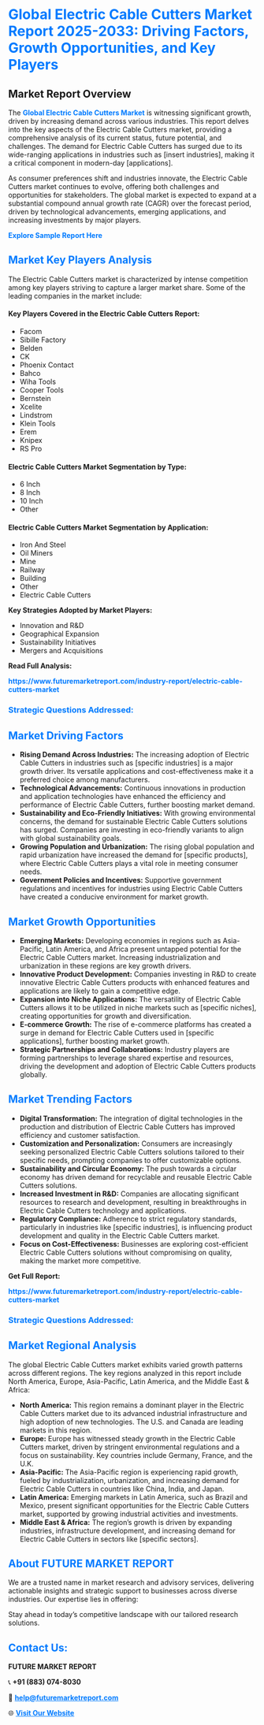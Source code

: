 <h1 style="color: #007BFF;">Global Electric Cable Cutters Market Report 2025-2033: Driving Factors, Growth Opportunities, and Key Players</h1>

<section id="overview">
<h2>Market Report Overview</h2>
<p>The <a href="https://www.futuremarketreport.com/industry-report/electric-cable-cutters-market" style="color: #007BFF; text-decoration: none;"><strong>Global Electric Cable Cutters Market</strong></a> is witnessing significant growth, driven by increasing demand across various industries. This report delves into the key aspects of the Electric Cable Cutters market, providing a comprehensive analysis of its current status, future potential, and challenges. The demand for Electric Cable Cutters has surged due to its wide-ranging applications in industries such as [insert industries], making it a critical component in modern-day [applications].</p>
<p>As consumer preferences shift and industries innovate, the Electric Cable Cutters market continues to evolve, offering both challenges and opportunities for stakeholders. The global market is expected to expand at a substantial compound annual growth rate (CAGR) over the forecast period, driven by technological advancements, emerging applications, and increasing investments by major players.</p>
</section>

<section id="overview">
<p><a href="https://www.futuremarketreport.com/request-sample/reportId=127969" style="color: #007BFF; text-decoration: none;"><strong>Explore Sample Report Here</strong></a></p>
</section>

<section id="key-players">
<h2 style="color: #007BFF;">Market Key Players Analysis</h2>
<p>The Electric Cable Cutters market is characterized by intense competition among key players striving to capture a larger market share. Some of the leading companies in the market include:</p>
<h4>Key Players Covered in the Electric Cable Cutters Report:</h4>
<ul><li>Facom</li><li>Sibille Factory</li><li>Belden</li><li>CK</li><li>Phoenix Contact</li><li>Bahco</li><li>Wiha Tools</li><li>Cooper Tools</li><li>Bernstein</li><li>Xcelite</li><li>Lindstrom</li><li>Klein Tools</li><li>Erem</li><li>Knipex</li><li>RS Pro</li></ul>
<h4>Electric Cable Cutters Market Segmentation by Type:</h4>
<ul><li>6 Inch</li><li>8 Inch</li><li>10 Inch</li><li>Other</li></ul>

<h4>Electric Cable Cutters Market Segmentation by Application:</h4>
<ul><li>Iron And Steel</li><li>Oil Miners</li><li>Mine</li><li>Railway</li><li>Building</li><li>Other</li><li>Electric Cable Cutters</li></ul>
<p><strong>Key Strategies Adopted by Market Players:</strong></p>
<ul>
<li>Innovation and R&D</li>
<li>Geographical Expansion</li>
<li>Sustainability Initiatives</li>
<li>Mergers and Acquisitions</li>
</ul>
</section>

<section>
<p><strong>Read Full Analysis: </strong></p><a href="https://www.futuremarketreport.com/industry-report/electric-cable-cutters-market" style="color: #007BFF; text-decoration: none;"><strong>https://www.futuremarketreport.com/industry-report/electric-cable-cutters-market</strong></a>
<h3 style="color: #007BFF;">Strategic Questions Addressed:</h3>
</section>

<section id="driving-factors">
<h2 style="color: #007BFF;">Market Driving Factors</h2>
<ul>
<li><strong>Rising Demand Across Industries:</strong> The increasing adoption of Electric Cable Cutters in industries such as [specific industries] is a major growth driver. Its versatile applications and cost-effectiveness make it a preferred choice among manufacturers.</li>
<li><strong>Technological Advancements:</strong> Continuous innovations in production and application technologies have enhanced the efficiency and performance of Electric Cable Cutters, further boosting market demand.</li>
<li><strong>Sustainability and Eco-Friendly Initiatives:</strong> With growing environmental concerns, the demand for sustainable Electric Cable Cutters solutions has surged. Companies are investing in eco-friendly variants to align with global sustainability goals.</li>
<li><strong>Growing Population and Urbanization:</strong> The rising global population and rapid urbanization have increased the demand for [specific products], where Electric Cable Cutters plays a vital role in meeting consumer needs.</li>
<li><strong>Government Policies and Incentives:</strong> Supportive government regulations and incentives for industries using Electric Cable Cutters have created a conducive environment for market growth.</li>
</ul>
</section>

<section id="growth-opportunities">
<h2 style="color: #007BFF;">Market Growth Opportunities</h2>
<ul>
<li><strong>Emerging Markets:</strong> Developing economies in regions such as Asia-Pacific, Latin America, and Africa present untapped potential for the Electric Cable Cutters market. Increasing industrialization and urbanization in these regions are key growth drivers.</li>
<li><strong>Innovative Product Development:</strong> Companies investing in R&D to create innovative Electric Cable Cutters products with enhanced features and applications are likely to gain a competitive edge.</li>
<li><strong>Expansion into Niche Applications:</strong> The versatility of Electric Cable Cutters allows it to be utilized in niche markets such as [specific niches], creating opportunities for growth and diversification.</li>
<li><strong>E-commerce Growth:</strong> The rise of e-commerce platforms has created a surge in demand for Electric Cable Cutters used in [specific applications], further boosting market growth.</li>
<li><strong>Strategic Partnerships and Collaborations:</strong> Industry players are forming partnerships to leverage shared expertise and resources, driving the development and adoption of Electric Cable Cutters products globally.</li>
</ul>
</section>

<section id="trending-factors">
<h2 style="color: #007BFF;">Market Trending Factors</h2>
<ul>
<li><strong>Digital Transformation:</strong> The integration of digital technologies in the production and distribution of Electric Cable Cutters has improved efficiency and customer satisfaction.</li>
<li><strong>Customization and Personalization:</strong> Consumers are increasingly seeking personalized Electric Cable Cutters solutions tailored to their specific needs, prompting companies to offer customizable options.</li>
<li><strong>Sustainability and Circular Economy:</strong> The push towards a circular economy has driven demand for recyclable and reusable Electric Cable Cutters solutions.</li>
<li><strong>Increased Investment in R&D:</strong> Companies are allocating significant resources to research and development, resulting in breakthroughs in Electric Cable Cutters technology and applications.</li>
<li><strong>Regulatory Compliance:</strong> Adherence to strict regulatory standards, particularly in industries like [specific industries], is influencing product development and quality in the Electric Cable Cutters market.</li>
<li><strong>Focus on Cost-Effectiveness:</strong> Businesses are exploring cost-efficient Electric Cable Cutters solutions without compromising on quality, making the market more competitive.</li>
</ul>
</section>

<section>
<p><strong>Get Full Report: </strong></p><a href="https://www.futuremarketreport.com/industry-report/electric-cable-cutters-market" style="color: #007BFF; text-decoration: none;"><strong>https://www.futuremarketreport.com/industry-report/electric-cable-cutters-market</strong></a>
<h3 style="color: #007BFF;">Strategic Questions Addressed:</h3>
</section>


<section id="regional-analysis">
<h2 style="color: #007BFF;">Market Regional Analysis</h2>
<p>The global Electric Cable Cutters market exhibits varied growth patterns across different regions. The key regions analyzed in this report include North America, Europe, Asia-Pacific, Latin America, and the Middle East & Africa:</p>
<ul>
<li><strong>North America:</strong> This region remains a dominant player in the Electric Cable Cutters market due to its advanced industrial infrastructure and high adoption of new technologies. The U.S. and Canada are leading markets in this region.</li>
<li><strong>Europe:</strong> Europe has witnessed steady growth in the Electric Cable Cutters market, driven by stringent environmental regulations and a focus on sustainability. Key countries include Germany, France, and the U.K.</li>
<li><strong>Asia-Pacific:</strong> The Asia-Pacific region is experiencing rapid growth, fueled by industrialization, urbanization, and increasing demand for Electric Cable Cutters in countries like China, India, and Japan.</li>
<li><strong>Latin America:</strong> Emerging markets in Latin America, such as Brazil and Mexico, present significant opportunities for the Electric Cable Cutters market, supported by growing industrial activities and investments.</li>
<li><strong>Middle East & Africa:</strong> The region’s growth is driven by expanding industries, infrastructure development, and increasing demand for Electric Cable Cutters in sectors like [specific sectors].</li>
</ul>
</section>

<footer>
<h2 style="color: #007BFF;">About FUTURE MARKET REPORT</h2>
<p>We are a trusted name in market research and advisory services, delivering actionable insights and strategic support to businesses across diverse industries. Our expertise lies in offering:</p>

<p>Stay ahead in today’s competitive landscape with our tailored research solutions.</p>

<h2 style="color: #007BFF;">Contact Us:</h2>
<p><strong>FUTURE MARKET REPORT</strong></p>
<p>📞 <strong>+91 (883) 074-8030</strong></p>
<p>📧 <strong><a href="mailto:help@futuremarketreport.com" style="color: #007BFF;">help@futuremarketreport.com</a></strong></p>
<p>🌐 <strong><a href="https://www.futuremarketreport.com/" style="color: #007BFF;">Visit Our Website</a></strong></p>
</footer>